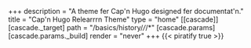 +++
description = "A theme fer Cap'n Hugo designed fer documentat'n."
title = "Cap'n Hugo Relearrrn Theme"
type = "home"
[[cascade]]
	[cascade._target]
		path = "/basics/history/*/*/*"
	[cascade.params]
		[cascade.params._build]
			render = "never"
+++
{{< piratify true >}}